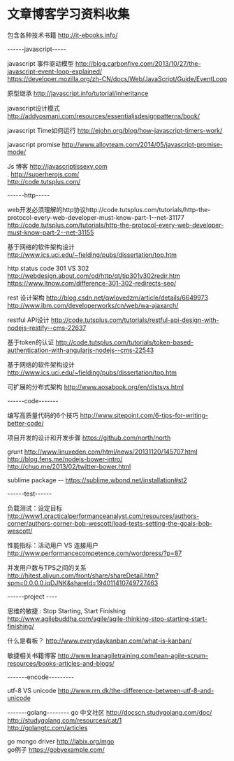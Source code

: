 文章博客学习资料收集
==========

包含各种技术书籍  http://it-ebooks.info/


------javascript-----

javascript 事件驱动模型  http://blog.carbonfive.com/2013/10/27/the-javascript-event-loop-explained/<br/>
https://developer.mozilla.org/zh-CN/docs/Web/JavaScript/Guide/EventLoop

原型继承  http://javascript.info/tutorial/inheritance

javascript设计模式 http://addyosmani.com/resources/essentialjsdesignpatterns/book/

javascript Time如何运行 http://ejohn.org/blog/how-javascript-timers-work/

javascript promise http://www.alloyteam.com/2014/05/javascript-promise-mode/

Js 博客  http://javascriptissexy.com<br/>.    http://superherojs.com/  <br/> http://code.tutsplus.com/

------http-----

web开发必须理解的http协议http://code.tutsplus.com/tutorials/http-the-protocol-every-web-developer-must-know-part-1--net-31177
        http://code.tutsplus.com/tutorials/http-the-protocol-every-web-developer-must-know-part-2--net-31155
        
基于网络的软件架构设计   http://www.ics.uci.edu/~fielding/pubs/dissertation/top.htm

http status code 301 VS 302   http://webdesign.about.com/od/http/qt/tip301v302redir.htm
                               https://www.ltnow.com/difference-301-302-redirects-seo/
                               
rest 设计架构 http://blog.csdn.net/qwlovedzm/article/details/6649973<br/>http://www.ibm.com/developerworks/cn/web/wa-ajaxarch/

restful API设计 http://code.tutsplus.com/tutorials/restful-api-design-with-nodejs-restify--cms-22637

基于token的认证 http://code.tutsplus.com/tutorials/token-based-authentication-with-angularjs-nodejs--cms-22543

基于网络的软件架构设计 http://www.ics.uci.edu/~fielding/pubs/dissertation/top.htm

可扩展的分布式架构 http://www.aosabook.org/en/distsys.html

------code-------

编写高质量代码的6个技巧  http://www.sitepoint.com/6-tips-for-writing-better-code/

项目开发的设计和开发步骤   https://github.com/north/north

grunt http://www.linuxeden.com/html/news/20131120/145707.html <br/>http://blog.fens.me/nodejs-bower-intro/<br>http://chuo.me/2013/02/twitter-bower.html

sublime package -- https://sublime.wbond.net/installation#st2


------test------

负载测试：设定目标  http://www1.practicalperformanceanalyst.com/resources/authors-corner/authors-corner-bob-wescott/load-tests-setting-the-goals-bob-wescott/

性能指标：活动用户 VS 连接用户   http://www.performancecompetence.com/wordpress/?p=87

并发用户数与TPS之间的关系   http://hitest.aliyun.com/front/share/shareDetail.htm?spm=0.0.0.0.iqDJNK&shareId=194011410749727463


------project ----

思维的敏捷 : Stop Starting, Start Finishing    http://www.agilebuddha.com/agile/agile-thinking-stop-starting-start-finishing/

什么是看板？        http://www.everydaykanban.com/what-is-kanban/

敏捷相关书籍博客    http://www.leanagiletraining.com/lean-agile-scrum-resources/books-articles-and-blogs/

-------encode---------

utf-8 VS unicode  http://www.rrn.dk/the-difference-between-utf-8-and-unicode

-------golang--------
go 中文社区 http://docscn.studygolang.com/doc/<br/>http://studygolang.com/resources/cat/1<br/>http://golangtc.com/articles

go mongo driver http://labix.org/mgo<br/>go例子 https://gobyexample.com/
